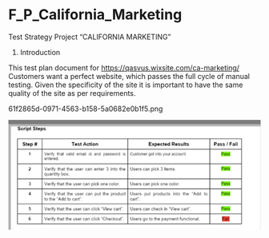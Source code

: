 # F_P_California_Marketing
Test Strategy
Project “CALIFORNIA MARKETING”

   1. Introduction
      
This test plan document for https://qasvus.wixsite.com/ca-marketing/
Customers want a perfect website, which passes the full cycle of manual testing. Given the specificity of
the site it is important to have the same quality of the site as per requirements.

61f2865d-0971-4563-b158-5a0682e0b1f5.png

![Image alt](https://github.com//annaelecconte/F_P_California_Marketing/blob/main/61f2865d-0971-4563-b158-5a0682e0b1f5.png)
